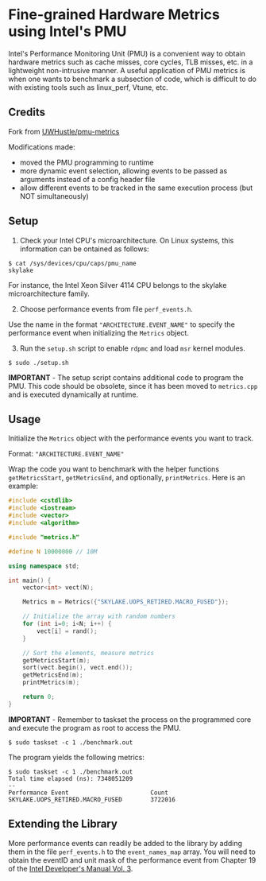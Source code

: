 # Fine-grained Hardware Metrics using Intel's PMU

Intel's Performance Monitoring Unit (PMU) is a convenient way to obtain hardware metrics such as cache misses, core cycles, TLB misses, etc. in a lightweight non-intrusive manner. A useful application of PMU metrics is when one wants to benchmark a subsection of code, which is difficult to do with existing tools such as linux_perf, Vtune, etc.

## Credits
Fork from [UWHustle/pmu-metrics](https://github.com/UWHustle/pmu-metrics)

Modifications made:
- moved the PMU programming to runtime
- more dynamic event selection, allowing events to be passed as arguments instead of a config header file
- allow different events to be tracked in the same execution process (but NOT simultaneously)

## Setup

1. Check your Intel CPU's microarchitecture. On Linux systems, this information can be ontained as follows:
```
$ cat /sys/devices/cpu/caps/pmu_name
skylake 
```
For instance, the Intel Xeon Silver 4114 CPU belongs to the skylake microarchitecture family.

2. Choose performance events from file `perf_events.h`.

Use the name in the format `"ARCHITECTURE.EVENT_NAME"` to specify the performance event when initializing the `Metrics` object.

3. Run the `setup.sh` script to enable `rdpmc` and load `msr` kernel modules.
```
$ sudo ./setup.sh
```

**IMPORTANT** - The setup script contains additional code to program the PMU. This code should be obsolete, since it has been moved to `metrics.cpp` and is executed dynamically at runtime.

## Usage

Initialize the `Metrics` object with the performance events you want to track.

Format: `"ARCHITECTURE.EVENT_NAME"`

Wrap the code you want to benchmark with the helper functions `getMetricsStart`, `getMetricsEnd`, and optionally, `printMetrics`. Here is an example:
```cpp
#include <cstdlib>
#include <iostream>
#include <vector>
#include <algorithm>

#include "metrics.h"

#define N 10000000 // 10M

using namespace std;

int main() {
	vector<int> vect(N);

	Metrics m = Metrics({"SKYLAKE.UOPS_RETIRED.MACRO_FUSED"});

	// Initialize the array with random numbers
	for (int i=0; i<N; i++) {
		vect[i] = rand();
	}

	// Sort the elements, measure metrics
	getMetricsStart(m);
	sort(vect.begin(), vect.end());
	getMetricsEnd(m);
	printMetrics(m);

	return 0;
}
```

**IMPORTANT** - Remember to taskset the process on the programmed core and execute the program as root to access the PMU.
```
$ sudo taskset -c 1 ./benchmark.out
```

The program yields the following metrics:
```
$ sudo taskset -c 1 ./benchmark.out
Total time elapsed (ns): 7348051209
--
Performance Event                       Count                    
SKYLAKE.UOPS_RETIRED.MACRO_FUSED        3722016
```

## Extending the Library

More performance events can readily be added to the library by adding them in the file `perf_events.h` to the `event_names_map` array.
You will need to obtain the eventID and unit mask of the performance event from Chapter 19 of the [Intel Developer's Manual Vol. 3](https://www.intel.com/content/www/us/en/architecture-and-technology/64-ia-32-architectures-software-developer-system-programming-manual-325384.html).
